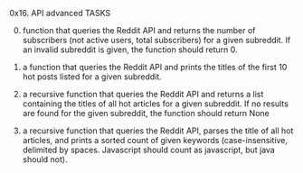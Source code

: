 0x16. API advanced TASKS

0. function that queries the Reddit API and returns the number of subscribers (not active users, total subscribers) for a given subreddit. If an invalid subreddit is given, the function should return 0.

1. a function that queries the Reddit API and prints the titles of the first 10 hot posts listed for a given subreddit.

2.  a recursive function that queries the Reddit API and returns a list containing the titles of all hot articles for a given subreddit. If no results are found for the given subreddit, the function should return None

3. a recursive function that queries the Reddit API, parses the title of all hot articles, and prints a sorted count of given keywords (case-insensitive, delimited by spaces. Javascript should count as javascript, but java should not).
